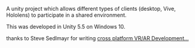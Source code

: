A unity project which allows different types of clients (desktop, Vive, Hololens) to participate in a shared environment.

This was developed in Unity 5.5 on Windows 10.

thanks to Steve Sedlmayr for writing [cross platform VR/AR Development...](http://elevr.com/cross-platform-vrar-development-in-unity-for-vive-and-hololens/)
